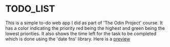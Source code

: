 # TODO_LIST
This is a simple to-do web app I did as part of 'The Odin Project' course. It has a color indicating the priority red being the highest and green being the lowest priorities.
It also shows the time left for the task to be completed which is done using the 'date fns' library. Here is a [preview](https://ababuu.github.io/TODO_Web_App/dist/index.html)
